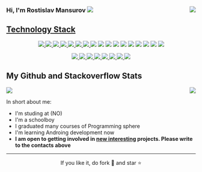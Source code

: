 
### Hi, I'm Rostislav Mansurov  <img src="https://img.icons8.com/color/20/000000/instagram-verification-badge.png"/><a href="" target="_blank"> <img align="right" src="https://komarev.com/ghpvc/?username=ROSTGG"/> 
<p align="right">

</p>

<!-- <p align="center">
  I'm a 3rd year student pursuing Master's in Computer Applications 🎓 from Guru Gobind Singh Indraprastha University 🏛. I'm a passionate learner who's always willing to learn and work across technologies and domains 💡. I love to explore new technologies and leverage them to solve real-life problems ✨. Apart from that I also love to guide and mentor newbies👨🏻‍💻. I'm deep into Web 🕸️ Development.
</p>   -->

<h2 align="left">Technology Stack </h2>
<p align="center">
<img src="https://img.shields.io/badge/github-%23121011.svg?style=for-the-badge&logo=github&logoColor=white"/>
<img src="https://img.shields.io/badge/gitlab-%23181717.svg?style=for-the-badge&logo=gitlab&logoColor=white"/>
<img src="https://img.shields.io/badge/git-%23F05033.svg?style=for-the-badge&logo=git&logoColor=white"/>
<img src="https://img.shields.io/badge/python-3670A0?style=for-the-badge&logo=python&logoColor=ffdd54"/>
<img src="https://img.shields.io/badge/c++-%2300599C.svg?style=for-the-badge&logo=c%2B%2B&logoColor=white"/>
<img src="https://img.shields.io/badge/c%23-%23239120.svg?style=for-the-badge&logo=csharp&logoColor=white"/>
<a href="https://www.artstation.com/user-911673">
 <img src="https://img.shields.io/badge/blender-%23F5792A.svg?style=for-the-badge&logo=blender&logoColor=white"/>
</a>
<img src="https://img.shields.io/badge/javascript-%23323330.svg?style=for-the-badge&logo=javascript&logoColor=%23F7DF1E"/>
<img src="https://img.shields.io/badge/java-%23ED8B00.svg?style=for-the-badge&logo=openjdk&logoColor=white"/>
<img src="https://img.shields.io/badge/numpy-%23013243.svg?style=for-the-badge&logo=numpy&logoColor=white"/>
<img src="https://img.shields.io/badge/pandas-%23150458.svg?style=for-the-badge&logo=pandas&logoColor=white"/>
<img src="https://img.shields.io/badge/Krita-203759?style=for-the-badge&logo=krita&logoColor=EEF37B"/>
<img src="https://img.shields.io/badge/pycharm-143?style=for-the-badge&logo=pycharm&logoColor=black&color=black&labelColor=green"/>
<img src="https://img.shields.io/badge/adobe%20photoshop-%2331A8FF.svg?style=for-the-badge&logo=adobe%20photoshop&logoColor=white"/>
<img src="https://img.shields.io/badge/sqlite-%2307405e.svg?style=for-the-badge&logo=sqlite&logoColor=white"/>
<img src="https://img.shields.io/badge/postgres-%23316192.svg?style=for-the-badge&logo=postgresql&logoColor=white"/>
<img src="https://img.shields.io/badge/Udemy-A435F0?style=for-the-badge&logo=Udemy&logoColor=white"/>
</p>

<p align="center">
<!-- <img src="https://img.shields.io/badge/-ritik-purple?style=flat-square&logo=instagram&logoColor=white&link=https://www.instagram.com/pinkdogg307/"/> -->
<a href="mailto: rm9261470349@gmail.com">
 <img src="https://img.shields.io/badge/Gmail-D14836?style=for-the-badge&logo=gmail&logoColor=white"/>
</a>
<a href="mailto: rostislav-mansurov-08@mail.ru">
 <img src="https://img.shields.io/badge/mail-6161ff.svg?style=for-the-badge&logo=mail.ru&logoColor=orange"/>
</a>
<a href="https://vk.com/id689745650">
 <img src="https://img.shields.io/badge/VK-007fff.svg?style=for-the-badge&logo=vk&logoColor=white"/>
</a>
<a href="https://www.youtube.com/channel/UCuBgbZkcrRdV_9l6X4RPEVw">
 <img src="https://img.shields.io/badge/YouTube-%23FF0000.svg?style=for-the-badge&logo=YouTube&logoColor=white"/>
</a>
<a href="https://habr.com/ru/users/RM5638/">
 <img src="https://img.shields.io/badge/habr-42aaff.svg?style=for-the-badge&logo=habr&logoColor=white"/>
</a>
<a href="mailto: ghost_programmer_levi">
 <img src="https://img.shields.io/badge/Discord-%235865F2.svg?style=for-the-badge&logo=discord&logoColor=white"/>
</a>
<a href="t.me/RM1238g">
 <img src="https://img.shields.io/badge/Telegram-2CA5E0?style=for-the-badge&logo=telegram&logoColor=white"/>
</a>
<a href="+79261470349">
 <img src="https://img.shields.io/badge/WhatsApp-25D366?style=for-the-badge&logo=whatsapp&logoColor=white"/>
</a>

</p>



<h2 align="left">
  My Github and Stackoverflow Stats
</h2>
<p>
<img align="right" src="https://github-readme-stats.vercel.app/api?username=SuperSupeng&show_icons=true&icon_color=CE1D2D&text_color=718096&bg_color=00000000&hide_title=true&hide_border=true" />
<img align="rightback" src="https://stackoverflow-card.vercel.app/?userID=21817944&theme=dracula" />



In short about me:
- I'm studing at (NO)
- I'm a schoolboy
- I graduated many courses of Programming sphere
- I'm learning Androing development now
- **I am open to getting involved in <u>new interesting</u> projects. Please write to the contacts above**


<p>
<hr>
<p align="center">If you like it, do fork 🍴 and star ⭐</p>
